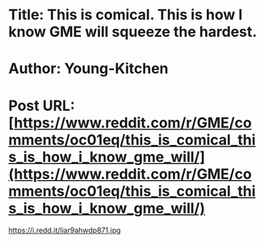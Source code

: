 # Title: This is comical. This is how I know GME will squeeze the hardest.
# Author: Young-Kitchen
# Post URL: [https://www.reddit.com/r/GME/comments/oc01eq/this_is_comical_this_is_how_i_know_gme_will/](https://www.reddit.com/r/GME/comments/oc01eq/this_is_comical_this_is_how_i_know_gme_will/)


https://i.redd.it/liar9ahwdp871.jpg